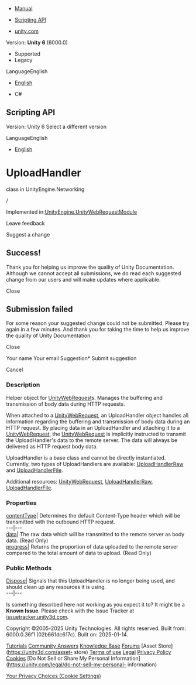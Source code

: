 [ ]()

  * [Manual](../Manual/index.html)
  * [Scripting API](../ScriptReference/index.html)

  * [unity.com](https://unity.com/)

Version: **Unity 6** (6000.0)

  * Supported
  * Legacy

LanguageEnglish

  * [English]()

  * C#

[ ](https://docs.unity3d.com)

## Scripting API

Version: Unity 6 Select a different version

LanguageEnglish

  * [English]()

# UploadHandler

class in UnityEngine.Networking

/

Implemented
in:[UnityEngine.UnityWebRequestModule](UnityEngine.UnityWebRequestModule.html)

Leave feedback

Suggest a change

## Success!

Thank you for helping us improve the quality of Unity Documentation. Although
we cannot accept all submissions, we do read each suggested change from our
users and will make updates where applicable.

Close

## Submission failed

For some reason your suggested change could not be submitted. Please <a>try
again</a> in a few minutes. And thank you for taking the time to help us
improve the quality of Unity Documentation.

Close

Your name Your email Suggestion* Submit suggestion

Cancel

[ ]()

### Description

Helper object for [UnityWebRequest](Networking.UnityWebRequest.html)s. Manages
the buffering and transmission of body data during HTTP requests.

When attached to a [UnityWebRequest](Networking.UnityWebRequest.html), an
UploadHandler object handles all information regarding the buffering and
transmission of body data during an HTTP request. By placing data in an
UploadHandler and attaching it to a
[UnityWebRequest](Networking.UnityWebRequest.html), the
[UnityWebRequest](Networking.UnityWebRequest.html) is implicitly instructed to
transmit the UploadHandler's data to the remote server. The data will always
be delivered as HTTP request body data.  
  
UploadHandler is a base class and cannot be directly instantiated. Currently,
two types of UploadHandlers are available:
[UploadHandlerRaw](Networking.UploadHandlerRaw.html) and
[UploadHandlerFile](Networking.UploadHandlerFile.html).  
  
Additional resources: [UnityWebRequest](Networking.UnityWebRequest.html),
[UploadHandlerRaw](Networking.UploadHandlerRaw.html),
[UploadHandlerFile](Networking.UploadHandlerFile.html).

### Properties

[contentType](Networking.UploadHandler-contentType.html)| Determines the
default Content-Type header which will be transmitted with the outbound HTTP
request.  
---|---  
[data](Networking.UploadHandler-data.html)| The raw data which will be
transmitted to the remote server as body data. (Read Only)  
[progress](Networking.UploadHandler-progress.html)| Returns the proportion of
data uploaded to the remote server compared to the total amount of data to
upload. (Read Only)  
  
### Public Methods

[Dispose](Networking.UploadHandler.Dispose.html)| Signals that this
UploadHandler is no longer being used, and should clean up any resources it is
using.  
---|---  
  
Is something described here not working as you expect it to? It might be a
**Known Issue**. Please check with the Issue Tracker at
[issuetracker.unity3d.com](https://issuetracker.unity3d.com).

Copyright ©2005-2025 Unity Technologies. All rights reserved. Built from:
6000.0.36f1 (02b661dc617c). Built on: 2025-01-14.

[Tutorials](https://unity3d.com/learn) [Community
Answers](https://answers.unity3d.com) [Knowledge
Base](https://support.unity3d.com/hc/en-us)
[Forums](https://forum.unity3d.com) [Asset Store](https://unity3d.com/asset-
store) [Terms of use](https://docs.unity3d.com/Manual/TermsOfUse.html)
[Legal](https://unity.com/legal) [Privacy
Policy](https://unity.com/legal/privacy-policy)
[Cookies](https://unity.com/legal/cookie-policy) [Do Not Sell or Share My
Personal Information](https://unity.com/legal/do-not-sell-my-personal-
information)

[Your Privacy Choices (Cookie Settings)](javascript:void\(0\);)

